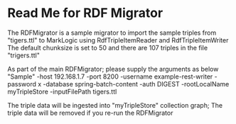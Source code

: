 Read Me for RDF Migrator
==============================
The RDFMigrator is a sample migrator to import the sample triples from "tigers.ttl" to MarkLogic
using RdfTripleItemReader and RdfTripleItemWriter
The default chunksize is set to 50 and there are 107 triples in the file "trigers.ttl"

As part of the main RDFMigrator; please supply the arguments as below "Sample"
-host 192.168.1.7 -port 8200 -username example-rest-writer -password x -database spring-batch-content -auth DIGEST 
-rootLocalName myTripleStore -inputFilePath tigers.ttl

The triple data will be ingested into "myTripleStore" collection graph;
The triple data will be removed if you re-run the RDFMigrator
